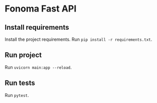 # Fonoma Fast API

## Install requirements

Install the project requirements. Run `pip install -r requirements.txt`. 

## Run project

Run `uvicorn main:app --reload`. 

## Run tests

Run `pytest`. 